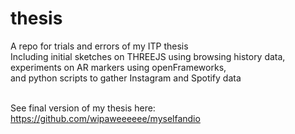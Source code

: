 # thesis
A repo for trials and errors of my ITP thesis <br>
Including initial sketches on THREEJS using browsing history data, <br>
experiments on AR markers using openFrameworks, <br>
and python scripts to gather Instagram and Spotify data <br><br>

See final version of my thesis here: https://github.com/wipaweeeeee/myselfandio
